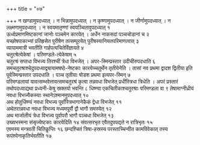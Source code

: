 +++
title = "०७"

+++
न खण्डामुपदध्यात् । न भिन्नामुपदध्यात् । न कृष्णामुपदध्यात् । न जीर्णामुपदध्यात् । न लक्ष्मणामुपदध्यात् । न स्वयमातृण्णां स्वयञ्चितावुपदध्यात् १   
ऊर्ध्वप्रमाणमिष्टकानां जानोः पञ्चमेन कारयेत् । अर्धेन नाकसदां पञ्चचोडानां च २   
यच्छोषपाकाभ्यां प्रतिह्रसेत पुरीषेण तत्सम्पूरयेत् पुरीषस्यानियतपरिमाणत्वात् ३   
व्यायाममात्री भवतीति गार्हपत्यचितेर्विज्ञायते ४   
चतुरश्रेत्येकेषां । परिमण्डले-त्येकेषाम् ५   
चतुरश्रं सप्तधा विभज्य तिरश्चीं त्रेधा विभजेत् । अपर-स्मिन्प्रस्तार उदीचीरुपदधाति ६
समचतुरश्राश्चेदुपदध्याद्व्यायामषष्ठे-नेष्टकाः कारयेच्चतुर्थेन तृतीयेनेति । तासां नव प्रथमा द्वादश द्वितीया इति पूर्वस्मिन्प्रस्तार उपदधाति । पञ्च तृतीयाः षोडश प्रथमा इत्यपर-स्मिन् ७   
परिमण्डलायां यावत्सम्भवेत्तावत्समचतुरश्रं कृत्वा तन्नवधा विभजेत् प्रधींस्त्रिधा त्रिधेति । अपरं प्रस्तारं तथोपदध्याद्यथा प्रध्यनी-केषु स्रक्तयो भवन्ति ८
धिष्ण्या एकचितीकाश्चतुरश्राः परिमण्डला वा ९
तेषामाग्नीध्रीयं नवधा विभज्यैकस्याः स्थानेऽश्मानमुपदध्यात् १०   
अथ होतुर्धिष्ण्यं नवधा विभज्य पूर्वांस्त्रिभागानेकैकं द्वेधा विभजेत् ११   
अथेतरान्नवधा नवधा विभज्य मध्यमपूर्वौ द्वौ भागौ समस्येत् १२   
अथ मार्जालीयं त्रेधा विभज्य पूर्वापरौ भागौ पञ्चधा विभजेत् १३   
उख्यभस्मना संसृज्येष्टकाः कारयेदिति १४
संवत्सरभृत एवैतदुपपद्यते न रात्रिभृतः १५   
एवमस्य मन्त्रवती चितिकॢप्तिः १६
छन्दश्चितं त्रिषा-हस्रस्य परस्ताच्चिन्वीत कामविवेकात् तस्य रूपंश्येनाकृतिर्भवतीति १७   
